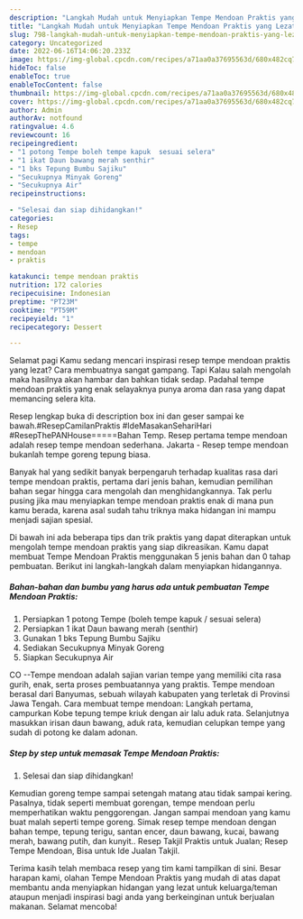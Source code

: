 ```yaml
---
description: "Langkah Mudah untuk Menyiapkan Tempe Mendoan Praktis yang Lezat Sekali, Buat Buka Puasa Bisa Manjain Lidah"
title: "Langkah Mudah untuk Menyiapkan Tempe Mendoan Praktis yang Lezat Sekali, Buat Buka Puasa Bisa Manjain Lidah"
slug: 798-langkah-mudah-untuk-menyiapkan-tempe-mendoan-praktis-yang-lezat-sekali-buat-buka-puasa-bisa-manjain-lidah
category: Uncategorized
date: 2022-06-16T14:06:20.233Z
image: https://img-global.cpcdn.com/recipes/a71aa0a37695563d/680x482cq70/tempe-mendoan-praktis-foto-resep-utama.jpg
hideToc: false
enableToc: true
enableTocContent: false
thumbnail: https://img-global.cpcdn.com/recipes/a71aa0a37695563d/680x482cq70/tempe-mendoan-praktis-foto-resep-utama.jpg
cover: https://img-global.cpcdn.com/recipes/a71aa0a37695563d/680x482cq70/tempe-mendoan-praktis-foto-resep-utama.jpg
author: Admin
authorAv: notfound
ratingvalue: 4.6
reviewcount: 16
recipeingredient:
- "1 potong Tempe boleh tempe kapuk  sesuai selera"
- "1 ikat Daun bawang merah senthir"
- "1 bks Tepung Bumbu Sajiku"
- "Secukupnya Minyak Goreng"
- "Secukupnya Air"
recipeinstructions:

- "Selesai dan siap dihidangkan!"
categories:
- Resep
tags:
- tempe
- mendoan
- praktis

katakunci: tempe mendoan praktis 
nutrition: 172 calories
recipecuisine: Indonesian
preptime: "PT23M"
cooktime: "PT59M"
recipeyield: "1"
recipecategory: Dessert

---
```



Selamat pagi Kamu sedang mencari inspirasi resep tempe mendoan praktis yang lezat? Cara membuatnya sangat gampang. Tapi Kalau salah mengolah maka hasilnya akan hambar dan bahkan tidak sedap. Padahal tempe mendoan praktis yang enak selayaknya punya aroma dan rasa yang dapat memancing selera kita.


Resep lengkap buka di description box ini dan geser sampai ke bawah.#ResepCamilanPraktis #IdeMasakanSehariHari #ResepThePANHouse=====Bahan Temp. Resep pertama tempe mendoan adalah resep tempe mendoan sederhana. Jakarta - Resep tempe mendoan bukanlah tempe goreng tepung biasa.

Banyak hal yang sedikit banyak berpengaruh terhadap kualitas rasa dari tempe mendoan praktis, pertama dari jenis bahan, kemudian pemilihan bahan segar hingga cara mengolah dan menghidangkannya. Tak perlu pusing jika mau menyiapkan tempe mendoan praktis enak di mana pun kamu berada, karena asal sudah tahu triknya maka hidangan ini mampu menjadi sajian spesial.


Di bawah ini ada beberapa tips dan trik praktis yang dapat diterapkan untuk mengolah tempe mendoan praktis yang siap dikreasikan. Kamu dapat membuat Tempe Mendoan Praktis menggunakan 5 jenis bahan dan 0 tahap pembuatan. Berikut ini langkah-langkah dalam menyiapkan hidangannya.

<!--inarticleads1-->

##### Bahan-bahan dan bumbu yang harus ada untuk pembuatan Tempe Mendoan Praktis:

1. Persiapkan 1 potong Tempe (boleh tempe kapuk / sesuai selera)
1. Persiapkan 1 ikat Daun bawang merah (senthir)
1. Gunakan 1 bks Tepung Bumbu Sajiku
1. Sediakan Secukupnya Minyak Goreng
1. Siapkan Secukupnya Air


CO --Tempe mendoan adalah sajian varian tempe yang memiliki cita rasa gurih, enak, serta proses pembuatannya yang praktis. Tempe mendoan berasal dari Banyumas, sebuah wilayah kabupaten yang terletak di Provinsi Jawa Tengah. Cara membuat tempe mendoan: Langkah pertama, campurkan Kobe tepung tempe kriuk dengan air lalu aduk rata. Selanjutnya masukkan irisan daun bawang, aduk rata, kemudian celupkan tempe yang sudah di potong ke dalam adonan. 

<!--inarticleads2-->

##### Step by step untuk memasak Tempe Mendoan Praktis:


1. Selesai dan siap dihidangkan!

Kemudian goreng tempe sampai setengah matang atau tidak sampai kering. Pasalnya, tidak seperti membuat gorengan, tempe mendoan perlu memperhatikan waktu penggorengan. Jangan sampai mendoan yang kamu buat malah seperti tempe goreng. Simak resep tempe mendoan dengan bahan tempe, tepung terigu, santan encer, daun bawang, kucai, bawang merah, bawang putih, dan kunyit.. Resep Takjil Praktis untuk Jualan; Resep Tempe Mendoan, Bisa untuk Ide Jualan Takjil. 

Terima kasih telah membaca resep yang tim kami tampilkan di sini. Besar harapan kami, olahan Tempe Mendoan Praktis yang mudah di atas dapat membantu anda menyiapkan hidangan yang lezat untuk keluarga/teman ataupun menjadi inspirasi bagi anda yang berkeinginan untuk berjualan makanan. Selamat mencoba!
